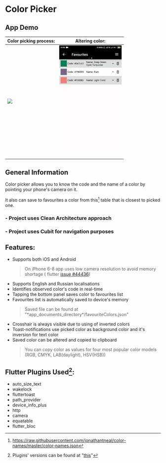 # Color Picker

## App Demo

| Color picking process: | Altering color: | 
| --- | --- |
| <img src="color_picker_1.gif" height="360"/> | <img src="color_picker_2.gif" height="360"/> |
## General Information

Color picker allows you to know the code and the name of a color by pointing your phone's camera on
it.

It also can save to favourites a color from this[^1] table that is closest to picked one.
[^1]: https://raw.githubusercontent.com/jonathantneal/color-names/master/color-names.json

### - Project uses Clean Architecture approach
### - Project uses Cubit for navigation purposes

## Features:

- Supports both iOS and Android
  > On iPhone 6-8 app uses low camera resolution to avoid memory shortage (
  flutter [issue #44436](https://github.com/flutter/flutter/issues/44436))
- Supports English and Russian localisations
- Identifies observed color's code in real-time
- Tapping the bottom panel saves color to favourites list
- Favourites list is automatically saved to device's memory
  > Saved file can be found at "\*app_documents_directory\*/favouriteColors.json"
- Crosshair is always visible due to using of inverted colors
- Toast-notifications use picked color as background color and it's inversion for text color
- Saved color can be altered and copied to clipboard
  > You can copy color as values for four most popular color models (RGB, CMYK, LAB(daylight), HSV(HSB))

## Flutter Plugins Used[^2]:

[^2]: Plugins' versions can be found
at "[this](pubspec.yaml)"

- auto_size_text
- wakelock
- fluttertoast
- path_provider
- device_info_plus
- http
- camera
- equatable
- flutter_bloc